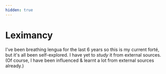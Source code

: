 ```yaml
---
hidden: true
---
```


# Leximancy

I've been breathing lengua for the last 6 years so this is my current forté, but it's all been self-explored. I have yet to _study_ it from external sources. (Of course, I have been influenced & learnt a lot from external sources already.)&#x20;
